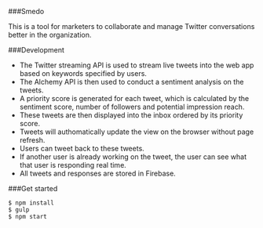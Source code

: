 ###Smedo

This is a tool for marketers to collaborate and manage Twitter conversations better in the organization. 

###Development
- The Twitter streaming API is used to stream live tweets into the web app based on keywords specified by users. 
- The Alchemy API is then used to conduct a sentiment analysis on the tweets. 
- A priority score is generated for each tweet, which is calculated by the sentiment score, number of followers and potential impression reach. 
- These tweets are then displayed into the inbox ordered by its priority score. 
- Tweets will authomatically update the view on the browser without page refresh. 
- Users can tweet back to these tweets.
- If another user is already working on the tweet, the user can see what that user is responding real time. 
- All tweets and responses are stored in Firebase. 

###Get started 
```
$ npm install
$ gulp 
$ npm start 
```
